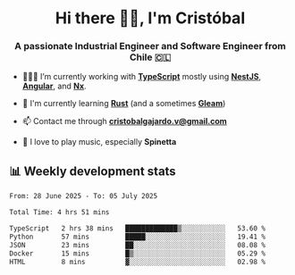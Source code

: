 <h1 align="center">Hi there ✌🏻, I'm Cristóbal</h1>
<h3 align="center">A passionate Industrial Engineer and Software Engineer from Chile 🇨🇱</h3>

- 🧑🏻‍💻 I’m currently working with **[TypeScript](https://www.typescriptlang.org)** mostly using **[NestJS](https://nestjs.com)**, **[Angular](https://angular.io)**, and **[Nx](https://nx.dev)**.

- 🌱 I'm currently learning **[Rust](https://www.rust-lang.org)** (and a sometimes **[Gleam](https://gleam.run/)**)

- 📫 Contact me through **cristobalgajardo.v@gmail.com**

- 🎸 I love to play music, especially **Spinetta**

## 📊 Weekly development stats

<!--START_SECTION:waka-->

```txt
From: 28 June 2025 - To: 05 July 2025

Total Time: 4 hrs 51 mins

TypeScript   2 hrs 38 mins   █████████████▒░░░░░░░░░░░   53.60 %
Python       57 mins         █████░░░░░░░░░░░░░░░░░░░░   19.41 %
JSON         23 mins         ██░░░░░░░░░░░░░░░░░░░░░░░   08.08 %
Docker       15 mins         █▒░░░░░░░░░░░░░░░░░░░░░░░   05.29 %
HTML         8 mins          ▓░░░░░░░░░░░░░░░░░░░░░░░░   02.98 %
```

<!--END_SECTION:waka-->
